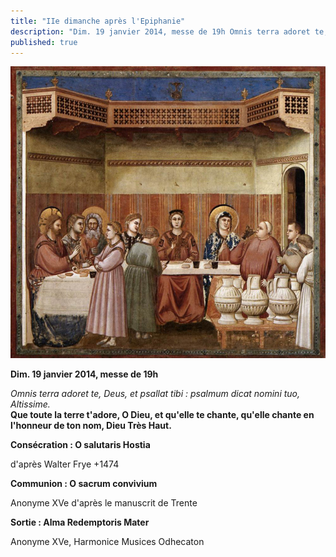 ```yaml
---
title: "IIe dimanche après l'Epiphanie"
description: "Dim. 19 janvier 2014, messe de 19h Omnis terra adoret te, Deus, et psallat tibi : psalmum dicat nomini tuo, Altissime. Que toute la terre t'adore, O Dieu, et qu'elle te chante, qu'elle chante en l'honneur de ton nom, Dieu Très Haut. Consécration : O salutaris..."
published: true
---
```



![](/images/2014-01-17-noces-de-cana-3.jpg)

**Dim. 19 janvier 2014, messe de 19h**

*Omnis terra adoret te, Deus, et psallat tibi : psalmum dicat nomini tuo, Altissime.*  
**Que toute la terre t'adore, O Dieu, et qu'elle te chante, qu'elle chante en l'honneur de ton nom, Dieu Très Haut.**

**Consécration : O salutaris Hostia**

d'après Walter Frye +1474

**Communion : O sacrum convivium**

Anonyme XVe d'après le manuscrit de Trente

**Sortie : Alma Redemptoris Mater**

Anonyme XVe, Harmonice Musices Odhecaton